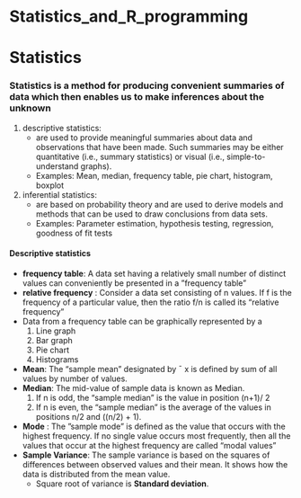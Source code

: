 # Statistics_and_R_programming

# Statistics
### Statistics is a method for producing convenient summaries of data which then enables us to make inferences about the unknown
1. descriptive statistics:
   - are used to provide meaningful summaries about data and observations that have been made. Such summaries may be either quantitative (i.e., summary statistics) or visual (i.e., simple-to-understand graphs).
   -  Examples: Mean, median, frequency table, pie chart, histogram, boxplot
2. inferential statistics:
   - are based on probability theory and are used to derive models and methods that can be used to draw conclusions from data sets.
   - Examples: Parameter estimation, hypothesis testing, regression, goodness of fit tests
#### Descriptive statistics
- **frequency table**: A data set having a relatively small number of distinct values can conveniently be presented in a ”frequency table”
- **relative frequency** : Consider a data set consisting of n values. If f is the frequency of a particular value, then the ratio f/n is called its “relative frequency”
-  Data from a frequency table can be graphically represented by a
   1. Line graph
   2. Bar graph
   3. Pie chart
   4. Histograms
-  **Mean**:  The “sample mean” designated by ¯ x is defined by sum of all values by number of values.
-  **Median**: The mid-value of sample data is known as Median.
   1. If n is odd, the “sample median” is the value in position (n+1)/ 2
   2. If n is even, the “sample median” is the average of the values in positions n/2 and ((n/2) + 1).
- **Mode** : The ”sample mode” is defined as the value that occurs with the highest frequency. If no single value occurs most frequently, then all the values that occur at the highest
 frequency are called “modal values”
- **Sample Variance**: The sample variance is based on the squares of differences between observed values and their mean. It shows how the data is distributed from the mean value.
   - Square root of variance is **Standard deviation**.
